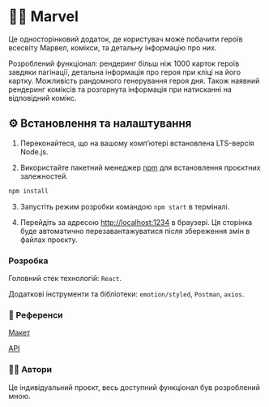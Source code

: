 # 🦸🏻 Marvel

Це односторінковий додаток, де користувач може побачити героїв всесвіту Марвел,
комікси, та детальну інформацію про них.

Розроблений функціонал: рендеринг більш ніж 1000 карток героїв завдяки
пагінації, детальна інформація про героя при кліці на його картку. Можливість
рандомного генерування героя дня. Також наявний рендеринг коміксів та розгорнута
інформація при натисканні на відповідний комікс.

## ⚙️ Встановлення та налаштування

1. Переконайтеся, що на вашому компʼютері встановлена LTS-версія Node.js.

2. Використайте пакетний менеджер [npm](https://docs.npmjs.com/about-npm) для
   встановлення проєктних залежностей.

```bash
npm install
```

3. Запустіть режим розробки командою `npm start` в терміналі.

4. Перейдіть за адресою [http://localhost:1234](http://localhost:1234) в
   браузері. Ця сторінка буде автоматично перезавантажуватися після збереження
   змін в файлах проєкту.

### Розробка

Головний стек технологій: `React`.

Додаткові інструменти та бібліотеки: `emotion/styled`, `Postman`, `axios`.

### 🔗 Референси

[Макет](https://www.figma.com/file/xiC1B6ZlHvbiUK6FO3caxN/Marvel-DB?type=design&t=KDtKGxqhUpkHQ4Oh-0)

[API](https://developer.marvel.com/docs)

### 👩‍💻 Автори

Це індивідуальний проєкт, весь доступний функціонал був розроблений мною.
